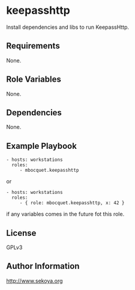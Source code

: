 # keepasshttp

Install dependencies and libs to run KeepassHttp.

## Requirements

None.

## Role Variables

None.

## Dependencies

None.

## Example Playbook

    - hosts: workstations
      roles:
         - mbocquet.keepasshttp

or

    - hosts: workstations
      roles:
         - { role: mbocquet.keepasshttp, x: 42 }

if any variables comes in the future fot this role.

## License

GPLv3

## Author Information

http://www.sekoya.org
